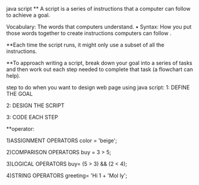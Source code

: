 java script
** A script is a series of instructions that a
computer can follow to achieve a goal.

Vocabulary: The words that computers
understand.
• Syntax: How you put those words together to
create instructions computers can follow .

**Each time the script runs, it might only use a subset of
all the instructions.

**To approach writing a script, break down your goal into
a series of tasks and then work out each step needed
to complete that task (a flowchart can help). 

step to do when you want to design web page using java script:
1: DEFINE THE GOAL

2: DESIGN THE SCRIPT

3: CODE EACH STEP

**operator:

1)ASSIGNMENT OPERATORS
color = 'beige'; 

2)COMPARISON OPERATORS
buy = 3 > 5; 

3)LOGICAL OPERATORS
buy= (5 > 3) && (2 < 4);

4)STRING OPERATORS
greeting= 'Hi 1 + 'Mol ly'; 
